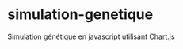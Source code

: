 # simulation-genetique

Simulation génétique en javascript utilisant [Chart.js](https://www.chartjs.org/)
